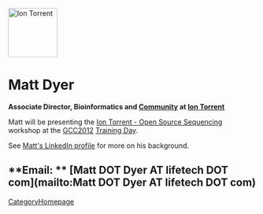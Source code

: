
<div class='right'><a href='http://lifetech.com'><img src="/src/Events/GCC2012/Sponsorships/IonTorrentLogo320.png" alt="Ion Torrent" height="100" /></a></div>

# Matt Dyer

**Associate Director, Bioinformatics and [Community](http://ioncommunity.iontorrent.com/) at [Ion Torrent](http://lifetech.com)**

Matt will be presenting the [Ion Torrent - Open Source Sequencing](/src/Events/GCC2012/TrainingDay/index.md#ws10) workshop at the [GCC2012](/src/Events/GCC2012/index.md) [Training Day](/src/Events/GCC2012/TrainingDay/index.md).  

See [Matt's LinkedIn profile](http://www.linkedin.com/pub/matt-dyer/b/298/228) for more on his background.

**Email: ** [Matt DOT Dyer AT lifetech DOT com](mailto:Matt DOT Dyer AT lifetech DOT com)
----
[CategoryHomepage](/src/CategoryHomepage/index.md)
